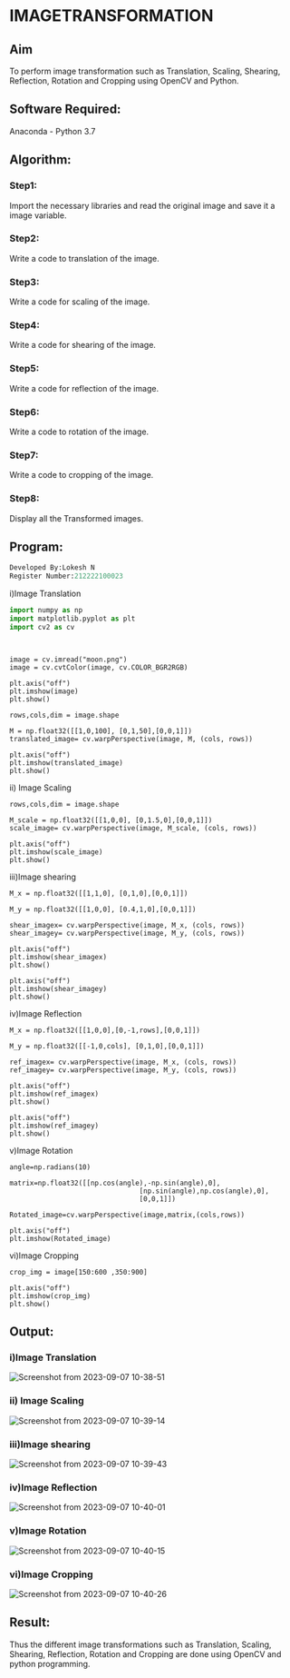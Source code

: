 # IMAGETRANSFORMATION

## Aim
To perform image transformation such as Translation, Scaling, Shearing, Reflection, Rotation and Cropping using OpenCV and Python.

## Software Required:
Anaconda - Python 3.7

## Algorithm:
### Step1:
Import the necessary libraries and read the original image and save it a image variable.

### Step2:
Write a code to translation of the image.

### Step3:
Write a code for scaling of the image.

### Step4:
Write a code for shearing of the image.

### Step5:
Write a code for reflection of the image.

### Step6:
Write a code to rotation of the image.

### Step7:
Write a code to cropping of the image.

### Step8:
Display all the Transformed images.

## Program:
```python
Developed By:Lokesh N
Register Number:212222100023
```

i)Image Translation
```python
import numpy as np
import matplotlib.pyplot as plt 
import cv2 as cv

```
```


image = cv.imread("moon.png")
image = cv.cvtColor(image, cv.COLOR_BGR2RGB)

plt.axis("off")
plt.imshow(image)
plt.show()

rows,cols,dim = image.shape

M = np.float32([[1,0,100], [0,1,50],[0,0,1]])
translated_image= cv.warpPerspective(image, M, (cols, rows))

plt.axis("off")
plt.imshow(translated_image)
plt.show()
```

ii) Image Scaling

```
rows,cols,dim = image.shape

M_scale = np.float32([[1,0,0], [0,1.5,0],[0,0,1]])
scale_image= cv.warpPerspective(image, M_scale, (cols, rows))

plt.axis("off")
plt.imshow(scale_image)
plt.show()
```

iii)Image shearing

```
M_x = np.float32([[1,1,0], [0,1,0],[0,0,1]])

M_y = np.float32([[1,0,0], [0.4,1,0],[0,0,1]])

shear_imagex= cv.warpPerspective(image, M_x, (cols, rows))
shear_imagey= cv.warpPerspective(image, M_y, (cols, rows))

plt.axis("off")
plt.imshow(shear_imagex)
plt.show()

plt.axis("off")
plt.imshow(shear_imagey)
plt.show()
```

iv)Image Reflection

```
M_x = np.float32([[1,0,0],[0,-1,rows],[0,0,1]])

M_y = np.float32([[-1,0,cols], [0,1,0],[0,0,1]])

ref_imagex= cv.warpPerspective(image, M_x, (cols, rows))
ref_imagey= cv.warpPerspective(image, M_y, (cols, rows))

plt.axis("off")
plt.imshow(ref_imagex)
plt.show()

plt.axis("off")
plt.imshow(ref_imagey)
plt.show()
```


v)Image Rotation

```
angle=np.radians(10)

matrix=np.float32([[np.cos(angle),-np.sin(angle),0],
                                [np.sin(angle),np.cos(angle),0],
                                [0,0,1]])

Rotated_image=cv.warpPerspective(image,matrix,(cols,rows))

plt.axis("off")
plt.imshow(Rotated_image)
```


vi)Image Cropping

```
crop_img = image[150:600 ,350:900]

plt.axis("off")
plt.imshow(crop_img)
plt.show()

```
## Output:
### i)Image Translation
![Screenshot from 2023-09-07 10-38-51](https://github.com/lokeshnarayanan/IMAGETRANSFORMATION/assets/119393019/93ea03b5-4660-4075-9d0d-3cac9ec49736)

### ii) Image Scaling
![Screenshot from 2023-09-07 10-39-14](https://github.com/lokeshnarayanan/IMAGETRANSFORMATION/assets/119393019/1df18752-29ba-414b-8f6d-11f754b905d4)

### iii)Image shearing
![Screenshot from 2023-09-07 10-39-43](https://github.com/lokeshnarayanan/IMAGETRANSFORMATION/assets/119393019/feae4a26-7ba6-4dfb-b11b-ee82979dce8f)

### iv)Image Reflection
![Screenshot from 2023-09-07 10-40-01](https://github.com/lokeshnarayanan/IMAGETRANSFORMATION/assets/119393019/a552f796-1bd2-4354-9336-f7877f51a6e6)

### v)Image Rotation
![Screenshot from 2023-09-07 10-40-15](https://github.com/lokeshnarayanan/IMAGETRANSFORMATION/assets/119393019/32a0b7e9-8ec0-4784-aef7-cb61df6bbdbf)

### vi)Image Cropping
![Screenshot from 2023-09-07 10-40-26](https://github.com/lokeshnarayanan/IMAGETRANSFORMATION/assets/119393019/6dafcd62-d13c-4112-91ea-4f6f0ee7959e)



## Result: 

Thus the different image transformations such as Translation, Scaling, Shearing, Reflection, Rotation and Cropping are done using OpenCV and python programming.

